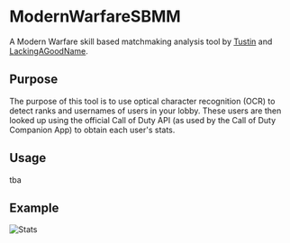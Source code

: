 # ModernWarfareSBMM

A Modern Warfare skill based matchmaking analysis tool by [Tustin](https://github.com/Tustin) and [LackingAGoodName](https://github.com/EthanC).

## Purpose

The purpose of this tool is to use optical character recognition (OCR) to detect ranks and usernames of users in your lobby. These users are then looked up using the official Call of Duty API (as used by the Call of Duty Companion App) to obtain each user's stats.

## Usage

tba

## Example

![Stats](https://i.imgur.com/vujujW4.png)
